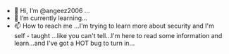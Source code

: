 - 👋 Hi, I’m @angeez2006 ...
- 🌱 I’m currently learning...
- 📫 How to reach me ...I'm trying to
     learn more about security and I'm 
     self - taught ...like you can't 
     tell...I'm here to read some 
     information and learn...and I've 
     got a HOT bug to turn in...

<!---
angeez2006/angeez2006 is a ✨ special ✨ repository because its `README.md` (this file) appears on your GitHub profile.
You can click the Preview link to take a look at your changes.
--->
